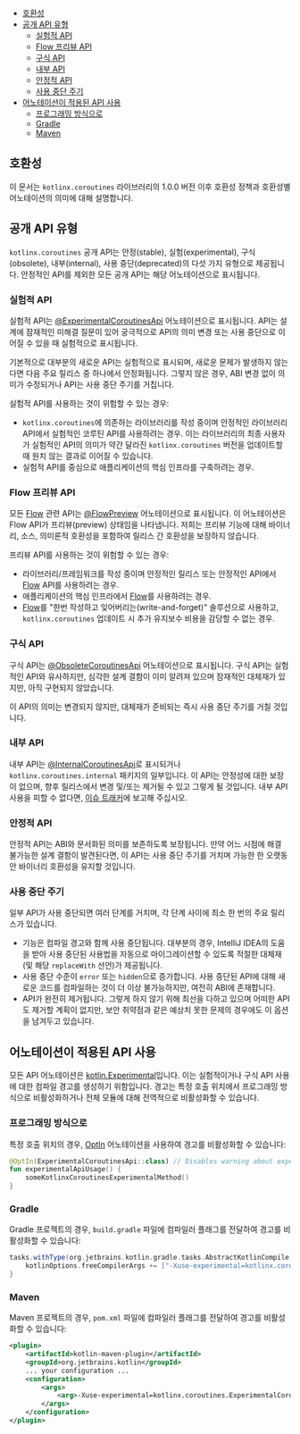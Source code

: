 <!--- TOC -->

* [호환성](#compatibility)
* [공개 API 유형](#public-api-types)
  * [실험적 API](#experimental-api)
  * [Flow 프리뷰 API](#flow-preview-api)
  * [구식 API](#obsolete-api)
  * [내부 API](#internal-api)
  * [안정적 API](#stable-api)
  * [사용 중단 주기](#deprecation-cycle)
* [어노테이션이 적용된 API 사용](#using-annotated-api)
  * [프로그래밍 방식으로](#programmatically)
  * [Gradle](#gradle)
  * [Maven](#maven)

<!--- END -->

## 호환성
이 문서는 `kotlinx.coroutines` 라이브러리의 1.0.0 버전 이후 호환성 정책과 호환성별 어노테이션의 의미에 대해 설명합니다.

## 공개 API 유형
`kotlinx.coroutines` 공개 API는 안정(stable), 실험(experimental), 구식(obsolete), 내부(internal), 사용 중단(deprecated)의 다섯 가지 유형으로 제공됩니다. 안정적인 API를 제외한 모든 공개 API는 해당 어노테이션으로 표시됩니다.

### 실험적 API
실험적 API는 [@ExperimentalCoroutinesApi][ExperimentalCoroutinesApi] 어노테이션으로 표시됩니다.
API는 설계에 잠재적인 미해결 질문이 있어 궁극적으로 API의 의미 변경 또는 사용 중단으로 이어질 수 있을 때 실험적으로 표시됩니다.

기본적으로 대부분의 새로운 API는 실험적으로 표시되며, 새로운 문제가 발생하지 않는다면 다음 주요 릴리스 중 하나에서 안정화됩니다.
그렇지 않은 경우, ABI 변경 없이 의미가 수정되거나 API는 사용 중단 주기를 거칩니다.

실험적 API를 사용하는 것이 위험할 수 있는 경우:
* `kotlinx.coroutines`에 의존하는 라이브러리를 작성 중이며 안정적인 라이브러리 API에서 실험적인 코루틴 API를 사용하려는 경우.
이는 라이브러리의 최종 사용자가 실험적인 API의 의미가 약간 달라진 `kotlinx.coroutines` 버전을 업데이트할 때 원치 않는 결과로 이어질 수 있습니다.
* 실험적 API를 중심으로 애플리케이션의 핵심 인프라를 구축하려는 경우.

### Flow 프리뷰 API
모든 [Flow] 관련 API는 [@FlowPreview][FlowPreview] 어노테이션으로 표시됩니다.
이 어노테이션은 Flow API가 프리뷰(preview) 상태임을 나타냅니다.
저희는 프리뷰 기능에 대해 바이너리, 소스, 의미론적 호환성을 포함하여 릴리스 간 호환성을 보장하지 않습니다.

프리뷰 API를 사용하는 것이 위험할 수 있는 경우:
* 라이브러리/프레임워크를 작성 중이며 안정적인 릴리스 또는 안정적인 API에서 [Flow] API를 사용하려는 경우.
* 애플리케이션의 핵심 인프라에서 [Flow]를 사용하려는 경우.
* [Flow]를 "한번 작성하고 잊어버리는(write-and-forget)" 솔루션으로 사용하고, `kotlinx.coroutines` 업데이트 시 추가 유지보수 비용을 감당할 수 없는 경우.

### 구식 API
구식 API는 [@ObsoleteCoroutinesApi][ObsoleteCoroutinesApi] 어노테이션으로 표시됩니다.
구식 API는 실험적인 API와 유사하지만, 심각한 설계 결함이 이미 알려져 있으며 잠재적인 대체재가 있지만, 아직 구현되지 않았습니다.

이 API의 의미는 변경되지 않지만, 대체재가 준비되는 즉시 사용 중단 주기를 거칠 것입니다.

### 내부 API
내부 API는 [@InternalCoroutinesApi][InternalCoroutinesApi]로 표시되거나 `kotlinx.coroutines.internal` 패키지의 일부입니다.
이 API는 안정성에 대한 보장이 없으며, 향후 릴리스에서 변경 및/또는 제거될 수 있고 그렇게 될 것입니다.
내부 API 사용을 피할 수 없다면, [이슈 트래커](https://github.com/Kotlin/kotlinx.coroutines/issues/new)에 보고해 주십시오.

### 안정적 API
안정적 API는 ABI와 문서화된 의미를 보존하도록 보장됩니다. 만약 어느 시점에 해결 불가능한 설계 결함이 발견된다면,
이 API는 사용 중단 주기를 거치며 가능한 한 오랫동안 바이너리 호환성을 유지할 것입니다.

### 사용 중단 주기
일부 API가 사용 중단되면 여러 단계를 거치며, 각 단계 사이에 최소 한 번의 주요 릴리스가 있습니다.
* 기능은 컴파일 경고와 함께 사용 중단됩니다. 대부분의 경우, IntelliJ IDEA의 도움을 받아 사용 중단된 사용법을 자동으로 마이그레이션할 수 있도록 적절한 대체재(및 해당 `replaceWith` 선언)가 제공됩니다.
* 사용 중단 수준이 `error` 또는 `hidden`으로 증가합니다. 사용 중단된 API에 대해 새로운 코드를 컴파일하는 것이 더 이상 불가능하지만, 여전히 ABI에 존재합니다.
* API가 완전히 제거됩니다. 그렇게 하지 않기 위해 최선을 다하고 있으며 어떠한 API도 제거할 계획이 없지만, 보안 취약점과 같은 예상치 못한 문제의 경우에도 이 옵션을 남겨두고 있습니다.

## 어노테이션이 적용된 API 사용
모든 API 어노테이션은 [kotlin.Experimental](https://kotlinlang.org/api/latest/jvm/stdlib/kotlin/-experimental/)입니다.
이는 실험적이거나 구식 API 사용에 대한 컴파일 경고를 생성하기 위함입니다.
경고는 특정 호출 위치에서 프로그래밍 방식으로 비활성화하거나 전체 모듈에 대해 전역적으로 비활성화할 수 있습니다.

### 프로그래밍 방식으로
특정 호출 위치의 경우, [OptIn](https://kotlinlang.org/api/latest/jvm/stdlib/kotlin/-opt-in/) 어노테이션을 사용하여 경고를 비활성화할 수 있습니다:
```kotlin
@OptIn(ExperimentalCoroutinesApi::class) // Disables warning about experimental coroutines API 
fun experimentalApiUsage() {
    someKotlinxCoroutinesExperimentalMethod()
}
``` 

### Gradle
Gradle 프로젝트의 경우, `build.gradle` 파일에 컴파일러 플래그를 전달하여 경고를 비활성화할 수 있습니다:

```groovy
tasks.withType(org.jetbrains.kotlin.gradle.tasks.AbstractKotlinCompile).all {
    kotlinOptions.freeCompilerArgs += ["-Xuse-experimental=kotlinx.coroutines.ExperimentalCoroutinesApi"]
}

```

### Maven
Maven 프로젝트의 경우, `pom.xml` 파일에 컴파일러 플래그를 전달하여 경고를 비활성화할 수 있습니다:
```xml
<plugin>
    <artifactId>kotlin-maven-plugin</artifactId>
    <groupId>org.jetbrains.kotlin</groupId>
    ... your configuration ...
    <configuration>
        <args>
            <arg>-Xuse-experimental=kotlinx.coroutines.ExperimentalCoroutinesApi</arg>
        </args>
    </configuration>
</plugin>
```

<!--- MODULE kotlinx-coroutines-core -->
<!--- INDEX kotlinx.coroutines.flow -->

[Flow]: https://kotlinlang.org/api/kotlinx.coroutines/kotlinx-coroutines-core/kotlinx.coroutines.flow/-flow/index.html

<!--- INDEX kotlinx.coroutines -->

[ExperimentalCoroutinesApi]: https://kotlinlang.org/api/kotlinx.coroutines/kotlinx-coroutines-core/kotlinx.coroutines/-experimental-coroutines-api/index.html
[FlowPreview]: https://kotlinlang.org/api/kotlinx.coroutines/kotlinx-coroutines-core/kotlinx.coroutines/-flow-preview/index.html
[ObsoleteCoroutinesApi]: https://kotlinlang.org/api/kotlinx.coroutines/kotlinx-coroutines-core/kotlinx.coroutines/-obsolete-coroutines-api/index.html
[InternalCoroutinesApi]: https://kotlinlang.org/api/kotlinx.coroutines/kotlinx-coroutines-core/kotlinx.coroutines/-internal-coroutines-api/index.html

<!--- END -->